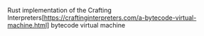 Rust implementation of the Crafting Interpreters[https://craftinginterpreters.com/a-bytecode-virtual-machine.html] bytecode virtual machine
